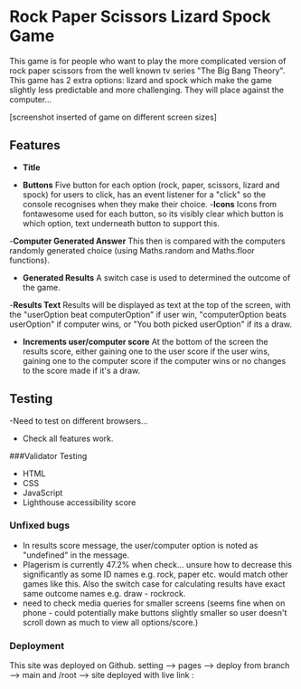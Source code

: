 # Rock Paper Scissors Lizard Spock Game

This game is for people who want to play the more complicated version of rock paper scissors from the well known tv series "The Big Bang Theory". This game has 2 extra options: lizard and spock which make the game slightly less predictable and more challenging. They will place against the computer...

[screenshot inserted of game on different screen sizes]

## Features

- __Title__

- __Buttons__
Five button for each option (rock, paper, scissors, lizard and spock) for users to click, has an event listener for a "click" so the console recognises when they make their choice. 
    -__Icons__
    Icons from fontawesome used for each button, so its visibly clear which button is which option, text underneath button to support this.

-__Computer Generated Answer__
This then is compared with the computers randomly generated choice (using Maths.random and Maths.floor functions). 
- __Generated Results__
A switch case is used to determined the outcome of the game. 

-__Results Text__
Results will be displayed as text at the top of the screen, with the "userOption beat computerOption" if user win, "computerOption beats userOption" if computer wins, or "You both picked userOption" if its a draw.

- __Increments user/computer score__
At the bottom of the screen the results score, either gaining one to the user score if the user wins, gaining one to the computer score if the computer wins or no changes to the score made if it's a draw.


## Testing

-Need to test on different browsers...

- Check all features work.

###Validator Testing
- HTML
- CSS
- JavaScript
- Lighthouse accessibility score

### Unfixed bugs
- In results score message, the user/computer option is noted as "undefined" in the message.
- Plagerism is currently 47.2% when check... unsure how to decrease this significantly as some ID names e.g. rock, paper etc. would match other games like this. Also the switch case for calculating results have exact same outcome names e.g. draw - rockrock.
- need to check media queries for smaller screens (seems fine when on phone - could potentially make buttons slightly smaller so user doesn't scroll down as much to view all options/score.)


### Deployment
This site was deployed on Github.
setting --> pages --> deploy from branch --> main and /root --> site deployed with live link :

